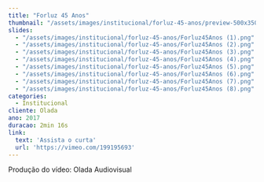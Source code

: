 ```yaml
---
title: "Forluz 45 Anos"
thumbnail: "/assets/images/institucional/forluz-45-anos/preview-500x350.jpg"
slides:
  - "/assets/images/institucional/forluz-45-anos/Forluz45Anos (1).png"
  - "/assets/images/institucional/forluz-45-anos/Forluz45Anos (2).png"
  - "/assets/images/institucional/forluz-45-anos/Forluz45Anos (3).png"
  - "/assets/images/institucional/forluz-45-anos/Forluz45Anos (4).png"
  - "/assets/images/institucional/forluz-45-anos/Forluz45Anos (5).png"
  - "/assets/images/institucional/forluz-45-anos/Forluz45Anos (6).png"
  - "/assets/images/institucional/forluz-45-anos/Forluz45Anos (7).png"
  - "/assets/images/institucional/forluz-45-anos/Forluz45Anos (8).png"
categories:
  - Institucional
cliente: Olada
ano: 2017
duracao: 2min 16s
link:
  text: 'Assista o curta'
  url: 'https://vimeo.com/199195693'
---
```


Produção do vídeo: Olada Audiovisual



